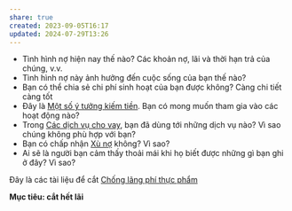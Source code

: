 ```yaml
---
share: true
created: 2023-09-05T16:17
updated: 2024-07-29T13:26
---
```

- Tình hình nợ hiện nay thế nào? Các khoản nợ, lãi và thời hạn trả của chúng, v.v.
- Tình hình nợ này ảnh hưởng đến cuộc sống của bạn thế nào?
- Bạn có thể chia sẻ chi phí sinh hoạt của bạn được không? Càng chi tiết càng tốt
- Đây là [Một số ý tưởng kiếm tiền](./T%E1%BA%A1o%20sinh%20k%E1%BA%BF,%20thu%20nh%E1%BA%ADp,%20d%C3%B2ng%20ti%E1%BB%81n.md). Bạn có mong muốn tham gia vào các hoạt động nào?
- Trong [Các dịch vụ cho vay](../../%F0%9F%93%9CT%C3%A0i%20nguy%C3%AAn/Quang%20c%E1%BA%A3nh%20th%E1%BB%8B%20tr%C6%B0%E1%BB%9Dng/C%C3%A1c%20d%E1%BB%8Bch%20v%E1%BB%A5%20cho%20vay/index.md), bạn đã dùng tới những dịch vụ nào? Vì sao chúng không phù hợp với bạn?
- Bạn có chấp nhận [Xù nợ](../../%F0%9F%93%9CT%C3%A0i%20nguy%C3%AAn/Vay%20ti%E1%BB%81n/X%C3%B9%20n%E1%BB%A3.md) không? Vì sao?
- Ai sẽ là người bạn cảm thấy thoải mái khi họ biết được những gì bạn ghi ở đây? Vì sao?

Đây là các tài liệu để cắt [Chống lãng phí thực phẩm](./Ch%E1%BB%91ng%20l%C3%A3ng%20ph%C3%AD%20th%E1%BB%B1c%20ph%E1%BA%A9m.md)

**Mục tiêu: cắt hết lãi**
